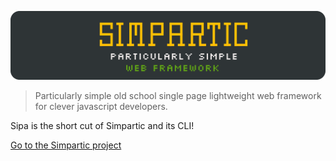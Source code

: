 ![SIMPARTIC Particularly simple web framework](doc/_assets/_raw/logo_doc.svg)<br>

> Particularly simple old school single page lightweight web framework for clever javascript developers.

Sipa is the short cut of Simpartic and its CLI!

[Go to the Simpartic project](https://www.github.com/magynnhard/simpartic)